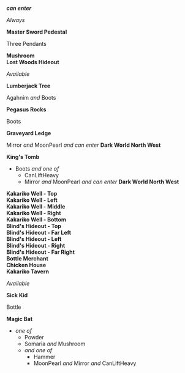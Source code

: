 ﻿***can enter***

*Always*

**Master Sword Pedestal**

Three Pendants

**Mushroom**  
**Lost Woods Hideout**

*Available*

**Lumberjack Tree**

Agahnim *and* Boots

**Pegasus Rocks**

Boots

**Graveyard Ledge**

Mirror *and* MoonPearl *and* *can enter* **Dark World North West**

**King's Tomb**

- Boots *and one of*
  - CanLiftHeavy
  - Mirror *and* MoonPearl *and* *can enter* **Dark World North West**

**Kakariko Well - Top**  
**Kakariko Well - Left**  
**Kakariko Well - Middle**  
**Kakariko Well - Right**  
**Kakariko Well - Bottom**  
**Blind's Hideout - Top**  
**Blind's Hideout - Far Left**  
**Blind's Hideout - Left**  
**Blind's Hideout - Right**  
**Blind's Hideout - Far Right**  
**Bottle Merchant**  
**Chicken House**  
**Kakariko Tavern**

*Available*

**Sick Kid**

Bottle

**Magic Bat**

- *one of*
  - Powder
  - Somaria *and* Mushroom 
  - *and one of*
    - Hammer
    - MoonPearl *and* Mirror *and* CanLiftHeavy
